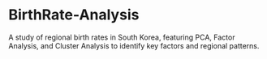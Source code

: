 # BirthRate-Analysis
A study of regional birth rates in South Korea, featuring PCA, Factor Analysis, and Cluster Analysis to identify key factors and regional patterns.
